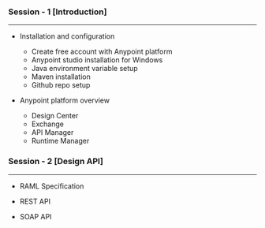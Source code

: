 ### Session - 1 [Introduction]
- - - -

* Installation and configuration

    * Create free account with Anypoint platform
    * Anypoint studio installation for Windows
    * Java environment variable setup
    * Maven installation
    * Github repo setup
    
* Anypoint platform overview

   *  Design Center
   *  Exchange
   *  API Manager
   *  Runtime Manager
   
### Session - 2 [Design API]
- - - -

* RAML Specification

* REST API

* SOAP API

   
   
